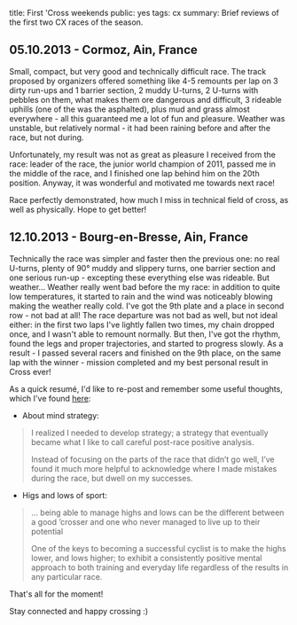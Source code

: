 title: First 'Cross weekends
public: yes
tags: cx
summary: Brief reviews of the first two CX races of the season.

## 05.10.2013 - Cormoz, Ain, France

Small, compact, but very good and technically difficult race. The track proposed
by organizers offered something like 4-5 remounts per lap on
3 dirty run-ups and 1 barrier section, 2 muddy U-turns, 2 U-turns with pebbles on
them, what makes them ore dangerous and difficult, 3 rideable uphills (one of
the was the asphalted), plus mud and grass almost everywhere - all this guaranteed
me a lot of fun and pleasure. Weather was unstable, but relatively normal - it had
been raining before and after the race, but not during.

Unfortunately, my result was not as great as pleasure I received from the race:
leader of the race, the junior world champion of 2011, passed me in the middle
of the race, and I finished one lap behind him on the 20th position. Anyway, it
was wonderful and motivated me towards next race!

Race perfectly demonstrated, how much I miss in technical field of cross, as
well as physically. Hope to get better!

## 12.10.2013 - Bourg-en-Bresse, Ain, France

Technically the race was simpler and faster then the previous one: no real
U-turns, plenty of 90&deg; muddy and slippery turns, one barrier section and
one serious run-up - excepting these everything else was rideable. But weather...
Weather really went bad before the my race: in addition to quite low temperatures,
it started to rain and the wind was noticeably blowing making the weather really cold.
I've got the 9th plate and a place in second row - not bad at all! The race
departure was not bad as well, but not ideal either: in the first two laps I've
lightly fallen two times, my chain dropped once, and I wasn't able to remount
normally. But then, I've got the rhythm, found the legs and proper trajectories,
and started to progress slowly. As a result - I passed several racers and
finished on the 9th place, on the same lap with the winner - mission completed
and my best personal result in Cross ever! 

As a quick resumé, I'd like to re-post and remember some useful thoughts, which I've found
[here](http://www.cxmagazine.com/post-race-analysis-van-den-ham-column):

- About mind strategy:
> I realized I needed to develop strategy; a strategy that eventually became
> what I like to call careful post-race positive analysis.
>
> Instead of focusing on the parts of the race that didn’t go well, I’ve found
> it much more helpful to acknowledge where I made mistakes during the race, but
> dwell on my successes.

- Higs and lows of sport:
> ... being able to manage highs and lows can be the different between a good
> ’crosser and one who never managed to live up to their potential
>
> One of the keys to becoming a successful cyclist is to make the highs lower, and
> lows higher; to exhibit a consistently positive mental approach to both training
> and everyday life regardless of the results in any particular race. 


That's all for the moment!

Stay connected and happy crossing :)
